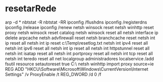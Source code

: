 # resetarRede


arp -d * 
nbtstat -R 
nbtstat -RR 
ipconfig /flushdns 
ipconfig /registerdns 
ipconfig /release 
ipconfig /renew
netsh winsock reset 
netsh winhttp reset proxy 
netsh winsock reset catalog 
netsh winsock reset all 
netsh interface ip delete arpcache 
netsh advfirewall reset 
netsh branchcache reset 
netsh int ip reset all 
netsh int ip reset c:\Temp\resetlog.txt 
netsh int ipv4 reset all 
netsh int ipv6 reset all 
netsh int ip reset all 
netsh int httpstunnel reset all 
netsh int isatap reset all 
netsh int portproxy reset all 
netsh int tcp reset all 
netsh int teredo reset all 
net localgroup administradores localservice /add 
fsutil resource setautoreset true C:\ 
netsh winhttp import proxy source=ie
REG ADD "HKCU\Software\Microsoft\Windows\CurrentVersion\Internet Settings" /v ProxyEnable /t REG_DWORD /d 0 /f

